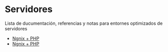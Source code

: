 # Servidores
Lista de ducumentación, referencias y notas para entornes optimizados de servidores

- [Ngnix + PHP](nginx/server-php.md)
- [Ngnix + PHP](nginx/server-vue.md)